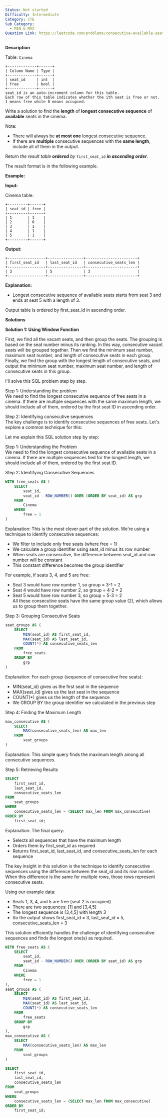 ```yaml
---
Status: Not started
Difficulty: Intermediate
Category: CTE
Sub Category:
  - MIN & MAX
Question Link: https://leetcode.com/problems/consecutive-available-seats-ii
---
```

**Description**

Table: `Cinema`

```Plain
+-------------+------+
| Column Name | Type |
+-------------+------+
| seat_id     | int  |
| free        | bool |
+-------------+------+
seat_id is an auto-increment column for this table.
Each row of this table indicates whether the ith seat is free or not. 1 means free while 0 means occupied.
```

Write a solution to find the **length** of **longest consecutive sequence** of **available** seats in the cinema.

Note:

- There will always be **at most one** longest consecutive sequence.
- If there are **multiple** consecutive sequences with the **same length**, include all of them in the output.

Return _the result table **ordered** by_ `first_seat_id` _**in ascending order**_.

The result format is in the following example.

**Example:**

**Input:**

Cinema table:

```Plain
+---------+------+
| seat_id | free |
+---------+------+
| 1       | 1    |
| 2       | 0    |
| 3       | 1    |
| 4       | 1    |
| 5       | 1    |
+---------+------+
```

**Output:**

```Plain
+-----------------+----------------+-----------------------+
| first_seat_id   | last_seat_id   | consecutive_seats_len |
+-----------------+----------------+-----------------------+
| 3               | 5              | 3                     |
+-----------------+----------------+-----------------------+
```

**Explanation:**

- Longest consecutive sequence of available seats starts from seat 3 and ends at seat 5 with a length of 3.

Output table is ordered by first_seat_id in ascending order.

**Solutions**

**Solution 1: Using Window Function**

First, we find all the vacant seats, and then group the seats. The grouping is based on the seat number minus its ranking. In this way, consecutive vacant seats will be grouped together. Then we find the minimum seat number, maximum seat number, and length of consecutive seats in each group. Finally, we find the group with the longest length of consecutive seats, and output the minimum seat number, maximum seat number, and length of consecutive seats in this group.

  

I'll solve this SQL problem step by step.

Step 1: Understanding the problem  
We need to find the longest consecutive sequence of free seats in a cinema. If there are multiple sequences with the same maximum length, we should include all of them, ordered by the first seat ID in ascending order.  

Step 2: Identifying consecutive sequences  
The key challenge is to identify consecutive sequences of free seats. Let's explore a common technique for this:  

Let me explain this SQL solution step by step:

Step 1: Understanding the Problem  
We need to find the longest consecutive sequence of available seats in a cinema. If there are multiple sequences tied for the longest length, we should include all of them, ordered by the first seat ID.  

Step 2: Identifying Consecutive Sequences

```SQL
WITH free_seats AS (
    SELECT
        seat_id,
        seat_id - ROW_NUMBER() OVER (ORDER BY seat_id) AS grp
    FROM
        Cinema
    WHERE
        free = 1
)
```

Explanation: This is the most clever part of the solution. We're using a technique to identify consecutive sequences:

- We filter to include only free seats (where free = 1)
- We calculate a group identifier using seat_id minus its row number
- When seats are consecutive, the difference between seat_id and row number will be constant
- This constant difference becomes the group identifier

For example, if seats 3, 4, and 5 are free:

- Seat 3 would have row number 1, so group = 3-1 = 2
- Seat 4 would have row number 2, so group = 4-2 = 2
- Seat 5 would have row number 3, so group = 5-3 = 2  
    All these consecutive seats have the same group value (2), which allows us to group them together.  
    

Step 3: Grouping Consecutive Seats

```SQL
seat_groups AS (
    SELECT
        MIN(seat_id) AS first_seat_id,
        MAX(seat_id) AS last_seat_id,
        COUNT(*) AS consecutive_seats_len
    FROM
        free_seats
    GROUP BY
        grp
)
```

Explanation: For each group (sequence of consecutive free seats):

- MIN(seat_id) gives us the first seat in the sequence
- MAX(seat_id) gives us the last seat in the sequence
- COUNT(*) gives us the length of the sequence
- We GROUP BY the group identifier we calculated in the previous step

Step 4: Finding the Maximum Length

```SQL
max_consecutive AS (
    SELECT
        MAX(consecutive_seats_len) AS max_len
    FROM
        seat_groups
)
```

Explanation: This simple query finds the maximum length among all consecutive sequences.

Step 5: Retrieving Results

```SQL
SELECT
    first_seat_id,
    last_seat_id,
    consecutive_seats_len
FROM
    seat_groups
WHERE
    consecutive_seats_len = (SELECT max_len FROM max_consecutive)
ORDER BY
    first_seat_id;
```

Explanation: The final query:

- Selects all sequences that have the maximum length
- Orders them by first_seat_id as required
- Returns first_seat_id, last_seat_id, and consecutive_seats_len for each sequence

The key insight in this solution is the technique to identify consecutive sequences using the difference between the seat_id and its row number. When this difference is the same for multiple rows, those rows represent consecutive seats.

Using our example data:

- Seats 1, 3, 4, and 5 are free (seat 2 is occupied)
- There are two sequences: [1] and [3,4,5]
- The longest sequence is [3,4,5] with length 3
- So the output shows first_seat_id = 3, last_seat_id = 5, consecutive_seats_len = 3

This solution efficiently handles the challenge of identifying consecutive sequences and finds the longest one(s) as required.

```SQL
WITH free_seats AS (
    SELECT 
        seat_id,
        seat_id - ROW_NUMBER() OVER (ORDER BY seat_id) AS grp
    FROM 
        Cinema
    WHERE 
        free = 1
),
seat_groups AS (
    SELECT 
        MIN(seat_id) AS first_seat_id,
        MAX(seat_id) AS last_seat_id,
        COUNT(*) AS consecutive_seats_len
    FROM 
        free_seats
    GROUP BY 
        grp
),
max_consecutive AS (
    SELECT 
        MAX(consecutive_seats_len) AS max_len
    FROM 
        seat_groups
)

SELECT 
    first_seat_id,
    last_seat_id,
    consecutive_seats_len
FROM 
    seat_groups
WHERE 
    consecutive_seats_len = (SELECT max_len FROM max_consecutive)
ORDER BY 
    first_seat_id;
```